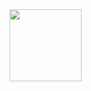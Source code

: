 <img src="[path/in/repository/to/image.svg](https://media.tenor.com/FBHSbHNbQ-cAAAAC/marvinthemartian.gif)" width="128"/>
